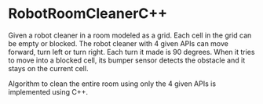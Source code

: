 # RobotRoomCleanerC++
Given a robot cleaner in a room modeled as a grid.
Each cell in the grid can be empty or blocked.
The robot cleaner with 4 given APIs can move forward, turn left or turn right. Each turn it made is 90 degrees.
When it tries to move into a blocked cell, its bumper sensor detects the obstacle and it stays on the current cell.

Algorithm to clean the entire room using only the 4 given APIs is implemented using C++.
